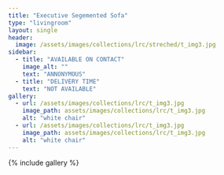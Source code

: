 ```yaml
---
title: "Executive Segemented Sofa"
type: "livingroom"
layout: single
header:
  image: /assets/images/collections/lrc/streched/t_img3.jpg
sidebar:
  - title: "AVAILABLE ON CONTACT"
    image_alt: ""
    text: "ANNONYMOUS"
  - title: "DELIVERY TIME"
    text: "NOT AVAILABLE"
gallery:
  - url: /assets/images/collections/lrc/t_img3.jpg
    image_path: assets/images/collections/lrc/t_img3.jpg
    alt: "white chair"
  - url: /assets/images/collections/lrc/t_img3.jpg
    image_path: assets/images/collections/lrc/t_img3.jpg
    alt: "white chair"
---
```


{% include gallery %}


